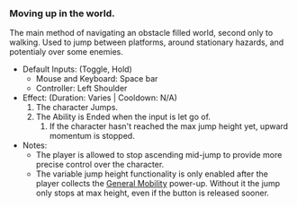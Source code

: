 ### Moving up in the world.

The main method of navigating an obstacle filled world, second only to walking. Used to jump between platforms, around stationary hazards, and potentialy over some enemies.

- Default Inputs: (Toggle, Hold)
    - Mouse and Keyboard: Space bar
    - Controller: Left Shoulder
- Effect: (Duration: Varies | Cooldown: N/A)
    1.  The character Jumps.
    2.  The Ability is Ended when the input is let go of.
        1.  If the character hasn't reached the max jump height yet, upward momentum is stopped.
- Notes:
    - The player is allowed to stop ascending mid-jump to provide more precise control over the character.
    - The variable jump height functionality is only enabled after the player collects the [General Mobility](../Power-ups/GeneralMobility.md) power-up. Without it the jump only stops at max height, even if the button is released sooner.
